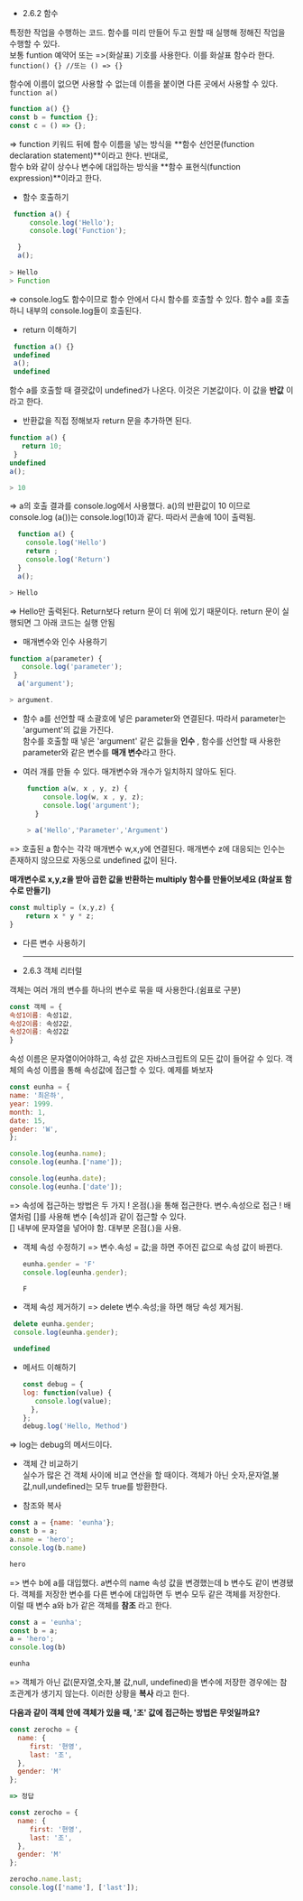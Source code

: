 * 2.6.2 함수  

특정한 작업을 수행하는 코드. 함수를 미리 만들어 두고 원할 때 실행해 정해진 작업을 수행할 수 있다.  
보통 funtion 예약어 또는 =>(화살표) 기호를 사용한다. 이를 화살표 함수라 한다.  
`function() {} //또는 () => {}`

함수에 이름이 없으면 사용할 수 없는데 이름을 붙이면 다른 곳에서 사용할 수 있다.  
`function a()` 

```javascript
function a() {}  
const b = function {};  
const c = () => {};  
``` 

=> function 키워드 뒤에 함수 이름을 넣는 방식을 **함수 선언문(function declaration statement)**이라고 한다. 반대로,  
   함수 b와 같이 상수나 변수에 대입하는 방식을 **함수 표현식(function expression)**이라고 한다.  

* 함수 호출하기
```javascript
 function a() {
     console.log('Hello');
     console.log('Function');

  }
  a();
  
> Hello
> Function
```

=> console.log도 함수이므로 함수 안에서 다시 함수를 호출할 수 있다. 함수 a를 호출하니 내부의 console.log들이 호출된다.  

* return 이해하기  
```javascript
 function a() {}  
 undefined  
 a();  
 undefined  
```
함수 a를 호출할 때 결괏값이 undefined가 나온다. 이것은 기본값이다. 이 값을 **반값** 이라고 한다.  

* 반환값을 직접 정해보자 return 문을 추가하면 된다.
 ```javascript
 function a() {  
    return 10;  
  }   
 undefined  
 a();  
 
 > 10 
 ```
 
=> a의 호출 결과를 console.log에서 사용했다. a()의 반환값이 10 이므로 console.log (a())는 console.log(10)과 같다. 따라서 콘솔에 10이 출력됨.  
```javascript
  function a() {   
    console.log('Hello')   
    return ;   
    console.log('Return')      
  }   
  a();   

> Hello  
```  
  => Hello만 출력된다. Return보다 return 문이 더 위에 있기 때문이다.  return 문이 실행되면 그 아래 코드는 실행 안됨  

* 매개변수와 인수 사용하기  
 ```javascript
 function a(parameter) {   
    console.log('parameter');   
  }    
   a('argument');    

> argument.     
```
* 함수 a를 선언할 때 소괄호에 넣은 parameter와 연결된다.  따라서 parameter는 'argument'의 값을 가진다.  
  함수를 호출할 때 넣은 'argument' 같은 값들을 **인수** , 함수를 선언할 때 사용한 parameter와 같은 변수를 **매개 변수**라고 한다.  

* 여러 개를 만들 수 있다.  매개변수와 개수가 일치하지 않아도 된다.  
  ```javascript
   function a(w, x , y, z) {    
       console.log(w, x , y, z);    
       console.log('argument');   
     }   
   
   > a('Hello','Parameter','Argument')    
  ```
=> 호출된 a 함수는 각각 매개변수 w,x,y에 연결된다. 매개변수 z에 대응되는 인수는 존재하지 않으므로 자동으로 undefined 값이 된다.  


**매개변수로 x,y,z을 받아 곱한 값을 반환하는 multiply 함수를 만들어보세요 (화살표 함수로 만들기)**
```javascript
const multiply = (x,y,z) {
    return x * y * z;
}
```

* 다른 변수 사용하기  
  
  
  <hr/>
  
* 2.6.3 객체 리터럴  

 객체는 여러 개의 변수를 하나의 변수로 묶을 때 사용한다.(쉼표로 구분)   
 ```javascript
const 객체 = {
속성1이름: 속성1값, 
속성2이름: 속성2값, 
속성2이름: 속성2값 
}
``` 
속성 이름은 문자열이어야하고, 속성 값은 자바스크립트의 모든 값이 들어갈 수 있다. 객체의 속성 이름을 통해 속성값에 접근할 수 있다. 예제를 봐보자   

```javascript
const eunha = {
name: '최은하',
year: 1999.
month: 1,
date: 15,
gender: 'W',
};

console.log(eunha.name);
console.log(eunha.['name']);

console.log(eunha.date);
console.log(eunha.['date']);
```

=> 속성에 접근하는 방법은 두 가지 ! 온점(.)을 통해 접근한다. 변수.속성으로 접근 ! 배열처럼 []를 사용해 변수 [속성]과 같이 접근할 수 있다.     
   [] 내부에 문자열을 넣어야 함. 대부분 온점(.)을 사용.   


* 객체 속성 수정하기 => 변수.속성 = 값;을 하면 주어진 값으로 속성 값이 바뀐다. 
  ```javascript
  eunha.gender = 'F'
  console.log(eunha.gender);

  F
  ```
   

* 객체 속성 제거하기 => delete 변수.속성;을 하면 해당 속성 제거됨.  
 ```javascript
  delete eunha.gender;
  console.log(eunha.gender);

  undefined
  ```  

* 메서드 이해하기   
  ```javascript
  const debug = {
  log: function(value) {
     console.log(value);
    },   
  };
  debug.log('Hello, Method')

=> log는 debug의 메서드이다. 


* 객체 간 비교하기  
  실수가 많은 건 객체 사이에 비교 연산을 할 때이다. 객체가 아닌 숫자,문자열,불 값,null,undefined는 모두 true를 방환한다.  

* 참조와 복사  
```javascript
const a = {name: 'eunha'};
const b = a;
a.name = 'hero';
console.log(b.name)

hero
```
=> 변수 b에 a를 대입했다. a변수의 name 속성 값을 변경했는데 b 변수도 같이 변경됐다. 객체를 저장한 변수를 다른 변수에 대입하면 두 변수 모두 같은 객체를 저장한다.  
   이럴 때 변수 a와 b가 같은 객체를 **참조** 라고 한다.  

```javascript
const a = 'eunha';
const b = a;
a = 'hero';
console.log(b)

eunha
```
=> 객체가 아닌 값(문자열,숫자,불 값,null, undefined)을 변수에 저장한 경우에는 참조관계가 생기지 않는다. 이러한 상황을 **복사** 라고 한다.  


**다음과 같이 객체 안에 객체가 있을 때, '조' 값에 접근하는 방법은 무엇일까요?**

```javascript
const zerocho = {
  name: {
     first: '현영',
     last: '조',
  },
  gender: 'M'
};

=> 정답

const zerocho = {
  name: {
     first: '현영',
     last: '조',
  },
  gender: 'M'
};

zerocho.name.last;
console.log(['name'], ['last']);

```


